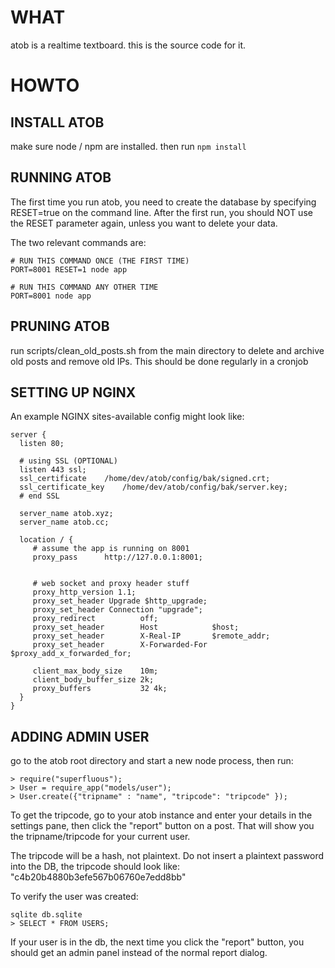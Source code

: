 

WHAT
====

atob is a realtime textboard. this is the source code for it.



HOWTO
=====

INSTALL ATOB
------------

make sure node / npm are installed. then run `npm install`


RUNNING ATOB
------------

The first time you run atob, you need to create the database by specifying
RESET=true on the command line. After the first run, you should NOT use
the RESET parameter again, unless you want to delete your data. 


The two relevant commands are:


    # RUN THIS COMMAND ONCE (THE FIRST TIME)
    PORT=8001 RESET=1 node app 

    # RUN THIS COMMAND ANY OTHER TIME
    PORT=8001 node app

PRUNING ATOB
------------

run scripts/clean\_old\_posts.sh from the main directory to delete and archive
old posts and remove old IPs. This should be done regularly in a cronjob

SETTING UP NGINX
----------------


An example NGINX sites-available config might look like:

    server {
      listen 80;

      # using SSL (OPTIONAL)
      listen 443 ssl;
      ssl_certificate    /home/dev/atob/config/bak/signed.crt;
      ssl_certificate_key    /home/dev/atob/config/bak/server.key;
      # end SSL

      server_name atob.xyz;
      server_name atob.cc;

      location / {
         # assume the app is running on 8001
         proxy_pass      http://127.0.0.1:8001;


         # web socket and proxy header stuff
         proxy_http_version 1.1;
         proxy_set_header Upgrade $http_upgrade;
         proxy_set_header Connection "upgrade";
         proxy_redirect          off;
         proxy_set_header        Host            $host;
         proxy_set_header        X-Real-IP       $remote_addr;
         proxy_set_header        X-Forwarded-For $proxy_add_x_forwarded_for;

         client_max_body_size    10m;
         client_body_buffer_size 2k;
         proxy_buffers           32 4k;
      }
    }


ADDING ADMIN USER
-----------------

go to the atob root directory and start a new node process, then run:

```
> require("superfluous");
> User = require_app("models/user");
> User.create({"tripname" : "name", "tripcode": "tripcode" });
```

To get the tripcode, go to your atob instance and enter your details in
the settings pane, then click the "report" button on a post. That will show you
the tripname/tripcode for your current user.

The tripcode will be a hash, not plaintext. Do not insert a plaintext password
into the DB, the tripcode should look like: "c4b20b4880b3efe567b06760e7edd8bb"


To verify the user was created:

```
sqlite db.sqlite
> SELECT * FROM USERS;
```

If your user is in the db, the next time you click the "report" button, you
should get an admin panel instead of the normal report dialog.
